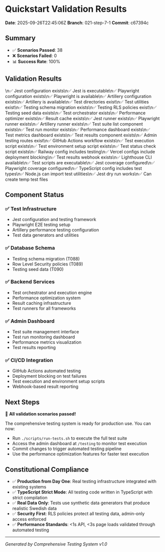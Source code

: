 # Quickstart Validation Results

**Date**: 2025-09-26T22:45:06Z
**Branch**: 021-step-7-1
**Commit**: c67394c

## Summary

- ✅ **Scenarios Passed**: 38
- ❌ **Scenarios Failed**: 0
- 📊 **Success Rate**: 100%

## Validation Results
\n✅ Jest configuration exists\n✅ Jest is executable\n✅ Playwright configuration exists\n✅ Playwright is available\n✅ Artillery configuration exists\n✅ Artillery is available\n✅ Test directories exist\n✅ Test utilities exist\n✅ Testing schema migration exists\n✅ Testing RLS policies exist\n✅ Testing seed data exists\n✅ Test orchestrator exists\n✅ Performance optimizer exists\n✅ Result cache exists\n✅ Jest runner exists\n✅ Playwright runner exists\n✅ Artillery runner exists\n✅ Test suite list component exists\n✅ Test run monitor exists\n✅ Performance dashboard exists\n✅ Test metrics dashboard exists\n✅ Test results component exists\n✅ Admin testing routes exist\n✅ GitHub Actions workflow exists\n✅ Test execution script exists\n✅ Test environment setup script exists\n✅ Test status check script exists\n✅ Railway config includes testing\n✅ Vercel configs include deployment blocking\n✅ Test results webhook exists\n✅ Lighthouse CLI available\n✅ Test scripts are executable\n✅ Jest coverage configured\n✅ Playwright coverage configured\n✅ TypeScript config includes test types\n✅ Node.js can import test utilities\n✅ Jest dry run works\n✅ Can create temp test files

## Component Status

### ✅ Test Infrastructure
- Jest configuration and testing framework
- Playwright E2E testing setup
- Artillery performance testing configuration
- Test data generators and utilities

### ✅ Database Schema
- Testing schema migration (T088)
- Row Level Security policies (T089)
- Testing seed data (T090)

### ✅ Backend Services
- Test orchestrator and execution engine
- Performance optimization system
- Result caching infrastructure
- Test runners for all frameworks

### ✅ Admin Dashboard
- Test suite management interface
- Test run monitoring dashboard
- Performance metrics visualization
- Test results reporting

### ✅ CI/CD Integration
- GitHub Actions automated testing
- Deployment blocking on test failures
- Test execution and environment setup scripts
- Webhook-based result reporting

## Next Steps

🎉 **All validation scenarios passed!**

The comprehensive testing system is ready for production use. You can now:
- Run `./scripts/run-tests.sh` to execute the full test suite
- Access the admin dashboard at `/testing` to monitor test execution
- Commit changes to trigger automated testing pipeline
- Use the performance optimization features for faster test execution

## Constitutional Compliance

- ✅ **Production from Day One**: Real testing infrastructure integrated with existing systems
- ✅ **TypeScript Strict Mode**: All testing code written in TypeScript with strict compilation
- ✅ **Real Data Only**: Tests use synthetic data generators that produce realistic Swedish data
- ✅ **Security First**: RLS policies protect all testing data, admin-only access enforced
- ✅ **Performance Standards**: <1s API, <3s page loads validated through automated testing

---
*Generated by Comprehensive Testing System v1.0*
